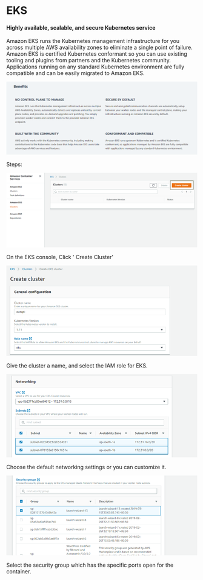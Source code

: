 # EKS

#### Highly available, scalable, and secure Kubernetes service <a id="Highly_available.2C_scalable.2C_and_secure_Kubernetes_service"></a>

Amazon EKS runs the Kubernetes management infrastructure for you across multiple AWS availability zones to eliminate a single point of failure. Amazon EKS is certified Kubernetes conformant so you can use existing tooling and plugins from partners and the Kubernetes community. Applications running on any standard Kubernetes environment are fully compatible and can be easily migrated to Amazon EKS.

![](../../.gitbook/assets/image%20%287%29.png)

Steps:

![](../../.gitbook/assets/image%20%2841%29.png)

On the EKS console, Click ' Create Cluster'

![](../../.gitbook/assets/image%20%2825%29.png)

Give the cluster a name, and select the IAM role for EKS.

![](../../.gitbook/assets/image%20%2849%29.png)

Choose the default networking settings or you can customize it.

![](../../.gitbook/assets/image%20%2846%29.png)

Select the security group which has the specific ports open for the container.



